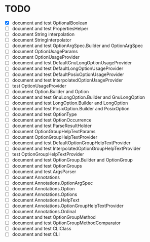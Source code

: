 # TODO
-   [X] document and test OptionalBoolean
-   [ ] document and test PropertiesHelper
-   [ ] document String interpolation
-   [ ] document StringInterpolator
-   [ ] document and test OptionArgSpec.Builder and OptionArgSpec
-   [ ] document OptionUsageParams
-   [ ] document OptionUsageProvider
-   [ ] document and test DefaultGnuLongOptionUsageProvider
-   [ ] document and test DefaultLongOptionUsageProvider
-   [ ] document and test DefaultPosixOptionUsageProvider
-   [ ] document and test InterpolatedOptionUsageProvider
-   [ ] test OptionUsageProvider
-   [ ] document Option.Builder and Option
-   [ ] document and test GnuLongOption.Builder and GnuLongOption
-   [ ] document and test LongOption.Builder and LongOption
-   [ ] document and test PosixOption.Builder and PosixOption
-   [ ] document and test OptionType
-   [ ] document and test OptionOccurrence
-   [ ] document and test ParseResultHolder
-   [ ] document OptionGroupHelpTextParams
-   [ ] document OptionGroupHelpTextProvider
-   [ ] document and test DefaultOptionGroupHelpTextProvider
-   [ ] document and test InterpolatedOptionGroupHelpTextProvider
-   [ ] test OptionGroupHelpTextProvider
-   [ ] document and test OptionGroup.Builder and OptionGroup
-   [ ] document and test OptionGroups
-   [ ] document and test ArgsParser
-   [ ] document Annotations
-   [ ] document Annotations.OptionArgSpec
-   [ ] document Annotations.Option
-   [ ] document Annotations.Options
-   [ ] document Annotations.HelpText
-   [ ] document Annotations.OptionGroupHelpTextProvider
-   [ ] document Annotations.Ordinal
-   [ ] document and test OptionGroupMethod
-   [ ] document and test OptionGroupMethodComparator
-   [ ] document and test CLIClass
-   [ ] document and test CLI